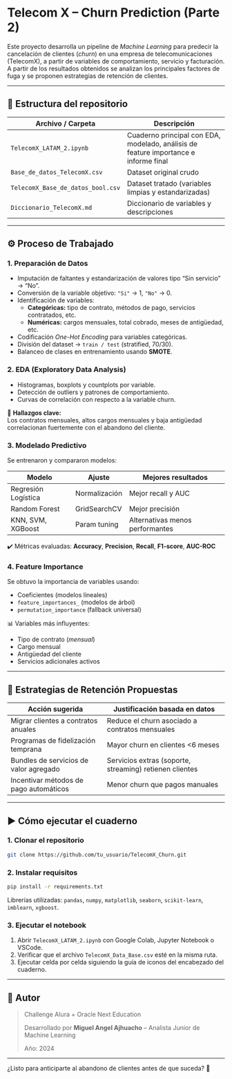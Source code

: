 # Telecom X – Churn Prediction (Parte 2)

Este proyecto desarrolla un pipeline de *Machine Learning* para predecir la cancelación de clientes (*churn*) en una empresa de telecomunicaciones (TelecomX), a partir de variables de comportamiento, servicio y facturación. A partir de los resultados obtenidos se analizan los principales factores de fuga y se proponen estrategias de retención de clientes.

---

## 📁 Estructura del repositorio

| Archivo / Carpeta                      | Descripción                                                                 |
|----------------------------------------|-----------------------------------------------------------------------------|
| `TelecomX_LATAM_2.ipynb`               | Cuaderno principal con EDA, modelado, análisis de feature importance e informe final |
| `Base_de_datos_TelecomX.csv`           | Dataset original crudo                                                     |
| `TelecomX_Base_de_datos_bool.csv`      | Dataset tratado (variables limpias y estandarizadas)                       |
| `Diccionario_TelecomX.md`              | Diccionario de variables y descripciones                                   |

---

## ⚙️ Proceso de Trabajado

### 1. **Preparación de Datos**
- Imputación de faltantes y estandarización de valores tipo “Sin servicio” → “No”.
- Conversión de la variable objetivo: `"Si"` → 1, `"No"` → 0.
- Identificación de variables:
  - **Categóricas:** tipo de contrato, métodos de pago, servicios contratados, etc.
  - **Numéricas:** cargos mensuales, total cobrado, meses de antigüedad, etc.
- Codificación *One-Hot Encoding* para variables categóricas.
- División del dataset → `train / test` (stratified, 70/30).
- Balanceo de clases en entrenamiento usando **SMOTE**.

### 2. **EDA (Exploratory Data Analysis)**
- Histogramas, boxplots y countplots por variable.
- Detección de outliers y patrones de comportamiento.
- Curvas de correlación con respecto a la variable churn.

📌 **Hallazgos clave:**  
Los contratos mensuales, altos cargos mensuales y baja antigüedad correlacionan fuertemente con el abandono del cliente.

### 3. **Modelado Predictivo**
Se entrenaron y compararon modelos:

| Modelo                 | Ajuste           | Mejores resultados |
|------------------------|------------------|--------------------|
| Regresión Logística    | Normalización    | Mejor recall y AUC |
| Random Forest          | GridSearchCV     | Mejor precisión    |
| KNN, SVM, XGBoost      | Param tuning     | Alternativas menos performantes |

✔️ Métricas evaluadas: **Accuracy**, **Precision**, **Recall**, **F1-score**, **AUC-ROC**

### 4. **Feature Importance**
Se obtuvo la importancia de variables usando:
- Coeficientes (modelos lineales)
- `feature_importances_` (modelos de árbol)
- `permutation_importance` (fallback universal)

📊 Variables más influyentes:
- Tipo de contrato (*mensual*)
- Cargo mensual
- Antigüedad del cliente
- Servicios adicionales activos

---

## 🚀 Estrategias de Retención Propuestas

| Acción sugerida                            | Justificación basada en datos                         |
|-------------------------------------------|--------------------------------------------------------|
| Migrar clientes a contratos anuales       | Reduce el churn asociado a contratos mensuales        |
| Programas de fidelización temprana        | Mayor churn en clientes <6 meses                      |
| Bundles de servicios de valor agregado    | Servicios extras (soporte, streaming) retienen clientes|
| Incentivar métodos de pago automáticos    | Menor churn que pagos manuales                        |

---

## ▶️ Cómo ejecutar el cuaderno

### 1. Clonar el repositorio

```bash
git clone https://github.com/tu_usuario/TelecomX_Churn.git
````

### 2. Instalar requisitos

```bash
pip install -r requirements.txt
```

Librerías utilizadas:
`pandas`, `numpy`, `matplotlib`, `seaborn`, `scikit-learn`, `imblearn`, `xgboost`.

### 3. Ejecutar el notebook

1. Abrir `TelecomX_LATAM_2.ipynb` con Google Colab, Jupyter Notebook o VSCode.
2. Verificar que el archivo `TelecomX_Data_Base.csv` esté en la misma ruta.
3. Ejecutar celda por celda siguiendo la guía de iconos del encabezado del cuaderno.

---

## 📌 Autor

> Challenge Alura + Oracle Next Education
> 
> Desarrollado por **Miguel Angel Ajhuacho** – Analista Junior de Machine Learning
> 
> Año: 2024

---

¿Listo para anticiparte al abandono de clientes antes de que suceda? 🚀
